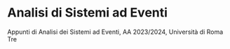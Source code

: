 # Analisi di Sistemi ad Eventi
Appunti di Analisi dei Sistemi ad Eventi, AA 2023/2024, Università di Roma Tre
